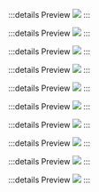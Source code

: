<!-- #region client|jo.notif.left -->
:::details Preview
<img src="/images/notifLeft.jpg" />
:::
<!-- #endregion client|jo.notif.left -->


<!-- #region client|jo.notif.right -->
:::details Preview
<img src="/images/notifRight.jpg" />
:::
<!-- #endregion client|jo.notif.right -->


<!-- #region client|jo.notif.rightError -->
:::details Preview
<img src="/images/notifError.jpg" />
:::
<!-- #endregion client|jo.notif.rightError -->


<!-- #region client|jo.notif.rightSuccess -->
:::details Preview
<img src="/images/notifRight.jpg" />
:::
<!-- #endregion client|jo.notif.rightSuccess -->


<!-- #region client|jo.notif.simpleTop -->
:::details Preview
<img src="/images/notifSimpleTop.gif" />
:::
<!-- #endregion client|jo.notif.simpleTop -->








<!-- #region server|jo.notif.left -->
:::details Preview
<img src="/images/notifLeft.jpg" />
:::
<!-- #endregion server|jo.notif.left -->


<!-- #region server|jo.notif.right -->
:::details Preview
<img src="/images/notifRight.jpg" />
:::
<!-- #endregion server|jo.notif.right -->


<!-- #region server|jo.notif.rightError -->
:::details Preview
<img src="/images/notifError.jpg" />
:::
<!-- #endregion server|jo.notif.rightError -->


<!-- #region server|jo.notif.rightSuccess -->
:::details Preview
<img src="/images/notifRight.jpg" />
:::
<!-- #endregion server|jo.notif.rightSuccess -->


<!-- #region server|jo.notif.simpleTop -->
:::details Preview
<img src="/images/notifSimpleTop.gif" />
:::
<!-- #endregion server|jo.notif.simpleTop -->


